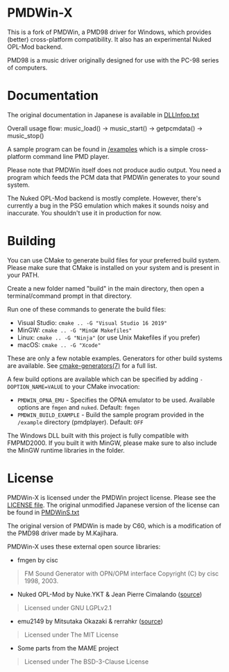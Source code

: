 # PMDWin-X
This is a fork of PMDWin, a PMD98 driver for Windows, which provides (better) cross-platform compatibility. It also has an experimental Nuked OPL-Mod backend.

PMD98 is a music driver originally designed for use with the PC-98 series of computers.
# Documentation
The original documentation in Japanese is available in [DLLInfop.txt](DLLInfop.txt)

Overall usage flow: music_load() -> music_start() -> getpcmdata() -> music_stop()

A sample program can be found in [/examples](examples) which is a simple cross-platform command line PMD player.

Please note that PMDWin itself does not produce audio output. You need a program which feeds the PCM data that PMDWin generates to your sound system.

The Nuked OPL-Mod backend is mostly complete. However, there's currently a bug in the PSG emulation which makes it sounds noisy and inaccurate. You shouldn't use it in production for now.
# Building
You can use CMake to generate build files for your preferred build system. Please make sure that CMake is installed on your system and is present in your PATH.

Create a new folder named "build" in the main directory, then open a terminal/command prompt in that directory.

Run one of these commands to generate the build files:
- Visual Studio: `cmake .. -G "Visual Studio 16 2019"`
- MinGW: `cmake .. -G "MinGW Makefiles"`
- Linux: `cmake .. -G "Ninja"` (or use Unix Makefiles if you prefer)
- macOS: `cmake .. -G "Xcode"`

These are only a few notable examples. Generators for other build systems are available. See [cmake-generators(7)](https://cmake.org/cmake/help/latest/manual/cmake-generators.7.html) for a full list.

A few build options are available which can be specified by adding `-DOPTION_NAME=VALUE` to your CMake invocation:
- `PMDWIN_OPNA_EMU` - Specifies the OPNA emulator to be used. Available options are `fmgen` and `nuked`. Default: `fmgen`
- `PMDWIN_BUILD_EXAMPLE` - Build the sample program provided in the `/example` directory (pmdplayer). Default: `OFF`

The Windows DLL built with this project is fully compatible with FMPMD2000. If you built it with MinGW, please make sure to also include the MinGW runtime libraries in the folder.
# License
PMDWin-X is licensed under the PMDWin project license. Please see the [LICENSE file](LICENSE). The original unmodified Japanese version of the license can be found in [PMDWinS.txt](PMDWinS.txt)

The original version of PMDWin is made by C60, which is a modification of the PMD98 driver made by M.Kajihara.

PMDWin-X uses these external open source libraries:
- fmgen by cisc
> FM Sound Generator with OPN/OPM interface
> Copyright (C) by cisc 1998, 2003.
- Nuked OPL-Mod by Nuke.YKT & Jean Pierre Cimalando ([source](https://github.com/BambooTracker/BambooTracker/tree/master/BambooTracker/chip/nuked))
> Licensed under GNU LGPLv2.1
- emu2149 by Mitsutaka Okazaki & rerrahkr ([source](https://github.com/rerrahkr/emu2149/tree/opna-ssg))
> Licensed under The MIT License
- Some parts from the MAME project
> Licensed under The BSD-3-Clause License